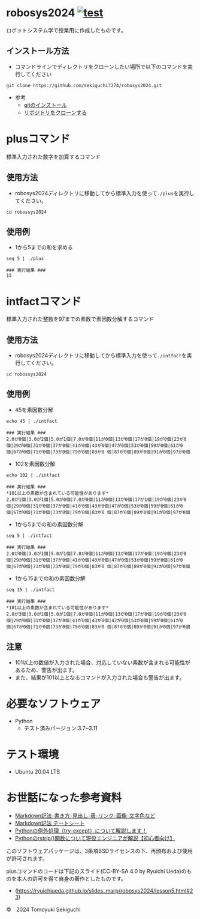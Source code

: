 # robosys2024 [![test](https://github.com/sekiguchi7274/robosys2024/actions/workflows/test.yml/badge.svg)](https://github.com/sekiguchi7274/robosys2024/actions/workflows/test.yml)
ロボットシステム学で授業用に作成したものです。


## インストール方法
- コマンドラインでディレクトリをクローンしたい場所で以下のコマンドを実行してください


```
git clone https://github.com/sekiguchi7274/robosys2024.git
```


- 参考
  - [gitのインストール](https://git-scm.com/book/ja/v2/%E4%BD%BF%E3%81%84%E5%A7%8B%E3%82%81%E3%82%8B-Git%E3%81%AE%E3%82%A4%E3%83%B3%E3%82%B9%E3%83%88%E3%83%BC%E3%83%AB)
  - [リポジトリをクローンする](https://docs.github.com/ja/repositories/creating-and-managing-repositories/cloning-a-repository)


# plusコマンド


標準入力された数字を加算するコマンド
## 使用方法
- robosys2024ディレクトリに移動してから標準入力を使って`./plus`を実行してください。


```
cd robossys2024
```



## 使用例
- 1から5までの和を求める

```
seq 5 | ./plus
```


```
### 実行結果 ###
15
```


# intfactコマンド
標準入力された整数を97までの素数で素因数分解するコマンド
## 使用方法
- robosys2024ディレクトリに移動してから標準入力を使って`./intfact`を実行してください。


```
cd robossys2024
```


## 使用例
- 45を素因数分解


```
echo 45 | ./intfact
```


```
### 実行結果 ###
2.0が0個|3.0が2個|5.0が1個|7.0が0個|11が0個|13が0個|17が0個|19が0個|23が0個|29が0個|31が0個|37が0個|41が0個|43が0個|47が0個|53が0個|59が0個|61が0個|67が0個|71が0個|73が0個|79が0個|83が0 個|87が0個|89が0個|91が0個|97が0個
```


- 102を素因数分解


```
echo 102 | ./intfact
```


```
### 実行結果 ###
*101以上の素数が含まれている可能性があります*
2.0が1個|3.0が1個|5.0が0個|7.0が0個|11が0個|13が0個|17が1個|19が0個|23が0個|29が0個|31が0個|37が0個|41が0個|43が0個|47が0個|53が0個|59が0個|61が0個|67が0個|71が0個|73が0個|79が0個|83が0 個|87が0個|89が0個|91が0個|97が0個
```


- 1から5までの和の素因数分解


```
seq 5 | ./intfact
```


```
### 実行結果 ###
2.0が0個|3.0が1個|5.0が1個|7.0が0個|11が0個|13が0個|17が0個|19が0個|23が0個|29が0個|31が0個|37が0個|41が0個|43が0個|47が0個|53が0個|59が0個|61が0個|67が0個|71が0個|73が0個|79が0個|83が0 個|87が0個|89が0個|91が0個|97が0個
```


- 1から15までの和の素因数分解


```
seq 15 | ./intfact
```


```
### 実行結果 ###
*101以上の素数が含まれている可能性があります*
2.0が3個|3.0が1個|5.0が1個|7.0が0個|11が0個|13が0個|17が0個|19が0個|23が0個|29が0個|31が0個|37が0個|41が0個|43が0個|47が0個|53が0個|59が0個|61が0個|67が0個|71が0個|73が0個|79が0個|83が0 個|87が0個|89が0個|91が0個|97が0個
```


## 注意
  - 101以上の数値が入力された場合、対応していない素数が含まれる可能性があるため、警告が出ます。
  - また、結果が101以上となるコマンドが入力された場合も警告が出ます。


# 必要なソフトウェア
- Python
  - テスト済みバージョン:3.7~3.11

# テスト環境
- Ubuntu 20.04 LTS

# お世話になった参考資料
- [Markdown記法-書き方-見出し-表-リンク-画像-文字色など](https://help.notepm.jp/hc/ja/articles/17267176922393-Markdown%E8%A8%98%E6%B3%95-%E6%9B%B8%E3%81%8D%E6%96%B9-%E8%A6%8B%E5%87%BA%E3%81%97-%E8%A1%A8-%E3%83%AA%E3%83%B3%E3%82%AF-%E7%94%BB%E5%83%8F-%E6%96%87%E5%AD%97%E8%89%B2%E3%81%AA%E3%81%A9)
- [Markdown記法 チートシート](https://qiita.com/Qiita/items/c686397e4a0f4f11683d)
- [Pythonの例外処理（try-except）について解説します！](https://techplay.jp/column/1831)
- [Pythonのrstrip()関数について現役エンジニアが解説【初心者向け】](https://magazine.techacademy.jp/magazine/33799)


このソフトウェアパッケージは、3条項BSDライセンスの下、再頒布および使用が許可されます。


plusコマンドのコードは下記のスライド(CC-BY-SA 4.0 by Ryuichi Ueda)のものを本人の許可を得て自身の著作としたものです。

   - (https://ryuichiueda.github.io/slides_marp/robosys2024/lesson5.html#23) 


©　2024 Tomoyuki Sekiguchi
